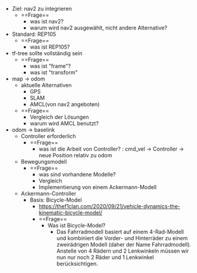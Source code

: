 - Ziel: nav2 zu integrieren
	- ==Frage== 
		- was ist nav2?
		- warum wird nav2 ausgewählt, nicht andere Alternative? 
- Standard: REP105
	- ==Frage==
		- was ist REP105? 
- tf-tree sollte vollständig sein 
	- ==Frage== 
		- was ist "frame"? 
		- was ist "transform" 
- map -> odom 
	- aktuelle Alternativen
		- GPS 
		- SLAM 
		- AMCL(von nav2 angeboten) 
	- ==Frage== 
		- Vergleich der Lösungen
		- warum wird AMCL benutzt? 
- odom -> baselink 
	- Controller erforderlich 
		- ==Frage== 
			- was ist die Arbeit von Controller? : cmd_vel -> Controller -> neue Position relativ zu odom 
	- Bewegungsmodell 
		- ==Frage== 
			- was sind vorhandene Modelle?
			- Vergleich 
			- Implementierung von einem Ackermann-Modell 
	- Ackermann-Controller 
		- Basis: Bicycle-Model 
			- https://thef1clan.com/2020/09/21/vehicle-dynamics-the-kinematic-bicycle-model/ 
			- ==Frage== 
				- Was ist Bicycle-Model? 
					- Das Fahrradmodell basiert auf einem 4-Rad-Modell und kombiniert die Vorder- und Hinterräder zu einem zweirädrigen Modell (daher der Name Fahrradmodell). Anstelle von 4 Rädern und 2 Lenkwinkeln müssen wir nun nur noch 2 Räder und 1 Lenkwinkel berücksichtigen.